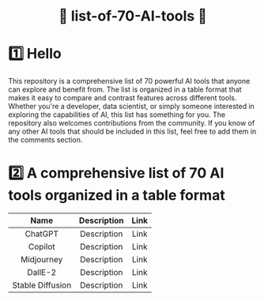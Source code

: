 <h1 align="center"><b>🔽 list-of-70-AI-tools 🔽</b></h1>

# 1️⃣ Hello

This repository is a comprehensive list of 70 powerful AI tools that anyone can explore and benefit from. The list is organized in a table format that makes it easy to compare and contrast features across different tools. Whether you're a developer, data scientist, or simply someone interested in exploring the capabilities of AI, this list has something for you. The repository also welcomes contributions from the community. If you know of any other AI tools that should be included in this list, feel free to add them in the comments section.

# 2️⃣ A comprehensive list of 70 AI tools organized in a table format
| Name                                      | Description            |   Link    |
|:-----------------------------------------:|:----------------------:|:---------:|
| ChatGPT                                   | Description            |   Link    |
| Copilot                                   | Description            |   Link    |
| Midjourney                                | Description            |   Link    |
| DallE-2                                   | Description            |   Link    |
| Stable Diffusion                          | Description            |   Link    |
